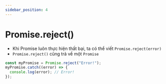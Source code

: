 ```yaml
---
sidebar_position: 4
---
```


# Promise.reject()

- Khi Promise luôn thực hiện thất bại, ta có thể viết `Promise.reject(error)`
- `Promise.reject()` cũng trả về một `Promise`

```js
const myPromise = Promise.reject("Error!");
myPromise.catch((error) => {
  console.log(error); // Error!
});
```
